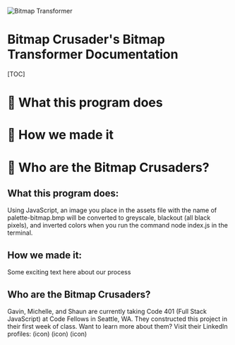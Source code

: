![Bitmap Transformer]('./assets/BitmapTransformer.png')

# Bitmap Crusader's Bitmap Transformer Documentation
[TOC]

# :art: What this program does
# :art: How we made it
# :art: Who are the Bitmap Crusaders?


## What this program does:
Using JavaScript, an image you place in the assets file with the name of palette-bitmap.bmp will be converted to greyscale, blackout (all black pixels), and inverted colors when you run the command node index.js in the terminal.

## How we made it:
Some exciting text here about our process

## Who are the Bitmap Crusaders?
Gavin, Michelle, and Shaun are currently taking Code 401 (Full Stack JavaScript) at Code Fellows in Seattle, WA. They constructed this project in their first week of class. Want to learn more about them? Visit their LinkedIn profiles:
(icon) (icon) (icon)
